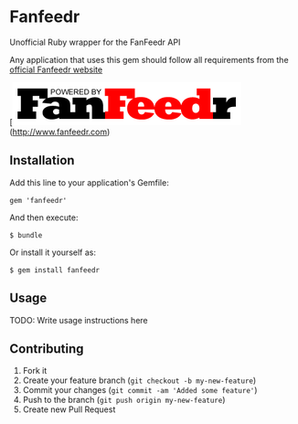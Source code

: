 # Fanfeedr

Unofficial Ruby wrapper for the FanFeedr API

Any application that uses this gem should follow all requirements from the 
[official Fanfeedr website](http://www.fanfeedr.com)

[<img src="https://github.com/chip/fanfeedr/blob/master/assets/110518%20FanFeedr%20Logo%20Powered%20By%20Black%20400px.png">(http://www.fanfeedr.com)

## Installation

Add this line to your application's Gemfile:

    gem 'fanfeedr'

And then execute:

    $ bundle

Or install it yourself as:

    $ gem install fanfeedr

## Usage

TODO: Write usage instructions here

## Contributing

1. Fork it
2. Create your feature branch (`git checkout -b my-new-feature`)
3. Commit your changes (`git commit -am 'Added some feature'`)
4. Push to the branch (`git push origin my-new-feature`)
5. Create new Pull Request
